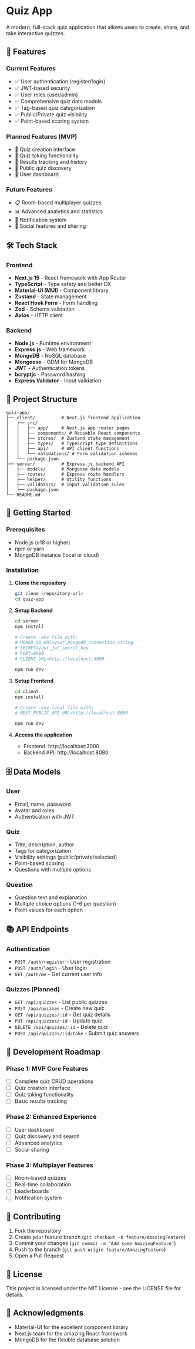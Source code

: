 # Quiz App

A modern, full-stack quiz application that allows users to create, share, and take interactive quizzes.

## 🚀 Features

### Current Features
- ✅ User authentication (register/login)
- ✅ JWT-based security
- ✅ User roles (user/admin)
- ✅ Comprehensive quiz data models
- ✅ Tag-based quiz categorization
- ✅ Public/Private quiz visibility
- ✅ Point-based scoring system

### Planned Features (MVP)
- 🚧 Quiz creation interface
- 🚧 Quiz taking functionality
- 🚧 Results tracking and history
- 🚧 Public quiz discovery
- 🚧 User dashboard

### Future Features
- 📋 Room-based multiplayer quizzes
- 📊 Advanced analytics and statistics
- 🔔 Notification system
- 👥 Social features and sharing

## 🛠 Tech Stack

### Frontend
- **Next.js 15** - React framework with App Router
- **TypeScript** - Type safety and better DX
- **Material-UI (MUI)** - Component library
- **Zustand** - State management
- **React Hook Form** - Form handling
- **Zod** - Schema validation
- **Axios** - HTTP client

### Backend
- **Node.js** - Runtime environment
- **Express.js** - Web framework
- **MongoDB** - NoSQL database
- **Mongoose** - ODM for MongoDB
- **JWT** - Authentication tokens
- **bcryptjs** - Password hashing
- **Express Validator** - Input validation

## 📁 Project Structure

```
quiz-app/
├── client/          # Next.js frontend application
│   ├── src/
│   │   ├── app/     # Next.js app router pages
│   │   ├── components/ # Reusable React components
│   │   ├── stores/  # Zustand state management
│   │   ├── types/   # TypeScript type definitions
│   │   ├── api/     # API client functions
│   │   └── validations/ # Form validation schemas
│   └── package.json
├── server/          # Express.js backend API
│   ├── models/      # Mongoose data models
│   ├── routes/      # Express route handlers
│   ├── helper/      # Utility functions
│   ├── validators/  # Input validation rules
│   └── package.json
└── README.md
```

## 🚦 Getting Started

### Prerequisites
- Node.js (v18 or higher)
- npm or yarn
- MongoDB instance (local or cloud)

### Installation

1. **Clone the repository**
   ```bash
   git clone <repository-url>
   cd quiz-app
   ```

2. **Setup Backend**
   ```bash
   cd server
   npm install
   
   # Create .env file with:
   # MONGO_DB_URI=your_mongodb_connection_string
   # SECRET=your_jwt_secret_key
   # PORT=8080
   # CLIENT_URL=http://localhost:3000
   
   npm run dev
   ```

3. **Setup Frontend**
   ```bash
   cd client
   npm install
   
   # Create .env.local file with:
   # NEXT_PUBLIC_API_URL=http://localhost:8080
   
   npm run dev
   ```

4. **Access the application**
   - Frontend: http://localhost:3000
   - Backend API: http://localhost:8080

## 🗄️ Data Models

### User
- Email, name, password
- Avatar and roles
- Authentication with JWT

### Quiz
- Title, description, author
- Tags for categorization
- Visibility settings (public/private/selected)
- Point-based scoring
- Questions with multiple options

### Question
- Question text and explanation
- Multiple choice options (1-6 per question)
- Point values for each option

## 📚 API Endpoints

### Authentication
- `POST /auth/register` - User registration
- `POST /auth/login` - User login
- `GET /auth/me` - Get current user info

### Quizzes (Planned)
- `GET /api/quizzes` - List public quizzes
- `POST /api/quizzes` - Create new quiz
- `GET /api/quizzes/:id` - Get quiz details
- `PUT /api/quizzes/:id` - Update quiz
- `DELETE /api/quizzes/:id` - Delete quiz
- `POST /api/quizzes/:id/take` - Submit quiz answers

## 🎯 Development Roadmap

### Phase 1: MVP Core Features
- [ ] Complete quiz CRUD operations
- [ ] Quiz creation interface
- [ ] Quiz taking functionality
- [ ] Basic results tracking

### Phase 2: Enhanced Experience
- [ ] User dashboard
- [ ] Quiz discovery and search
- [ ] Advanced analytics
- [ ] Social sharing

### Phase 3: Multiplayer Features
- [ ] Room-based quizzes
- [ ] Real-time collaboration
- [ ] Leaderboards
- [ ] Notification system

## 🤝 Contributing

1. Fork the repository
2. Create your feature branch (`git checkout -b feature/AmazingFeature`)
3. Commit your changes (`git commit -m 'Add some AmazingFeature'`)
4. Push to the branch (`git push origin feature/AmazingFeature`)
5. Open a Pull Request

## 📝 License

This project is licensed under the MIT License - see the LICENSE file for details.

## 🙏 Acknowledgments

- Material-UI for the excellent component library
- Next.js team for the amazing React framework
- MongoDB for the flexible database solution
